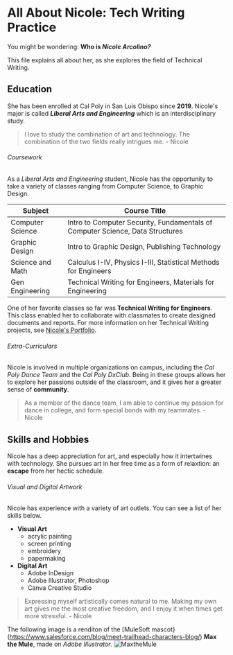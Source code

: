 # All About Nicole: Tech Writing Practice
You might be wondering: **Who is _Nicole Arcolino?_**

This file explains all about her, as she explores the field of Technical Writing.

## Education
She has been enrolled at Cal Poly in San Luis Obispo since **2019**.
Nicole's major is called **_Liberal Arts and Engineering_** which is an interdisciplinary study.
>I love to study the combination of art and technology. The combination of the two fields really intrigues me. - Nicole

###### Coursework
As a _Liberal Arts and Engineering_ student, Nicole has the opportunity to take a variety of classes ranging from Computer Science, to Graphic Design. 

| Subject | Course Title |
| ------- | ------- |
| Computer Science | Intro to Computer Security, Fundamentals of Computer Science, Data Structures |
| Graphic Design | Intro to Graphic Design, Publishing Technology |
| Science and Math | Calculus I-IV, Physics I-III, Statistical Methods for Engineers |
| Gen Engineering | Technical Writing for Engineers, Materials for Engineering |

One of her favorite classes so far was **Technical Writing for Engineers**. This class enabled her to collaborate with classmates to create designed documents and reports. For more information on her Technical Writing projects, see [Nicole's Portfolio](https://lanternfish-asparagus-k9nm.squarespace.com/).

###### Extra-Curriculars
Nicole is involved in multiple organizations on campus, including the _Cal Poly Dance Team_ and the _Cal Poly DxClub_. Being in these groups allows her to explore her passions outside of the classroom, and it gives her a greater sense of **community**.
>As a member of the dance team, I am able to continue my passion for dance in college, and form special bonds with my teammates. - Nicole

## Skills and Hobbies
Nicole has a deep appreciation for art, and especially how it intertwines with technology. She pursues art in her free time as a form of relaxtion: an **escape** from her hectic schedule.

###### Visual and Digital Artwork
Nicole has experience with a variety of art outlets. You can see a list of her skills below.
* **Visual Art**
  * acrylic painting
  * screen printing
  * embroidery
  * papermaking
* **Digital Art**
  * Adobe InDesign
  * Adobe Illustrator, Photoshop
  * Canva Creative Studio

>Expressing myself artistically comes natural to me. Making my own art gives me the most creative freedom, and I enjoy it when times get more stressful. - Nicole

The following image is a renditon of the [MuleSoft mascot}(https://www.salesforce.com/blog/meet-trailhead-characters-blog/) **Max the Mule**, made on _Adobe Illustrator_.
![MaxtheMule](https://user-images.githubusercontent.com/97199824/149471397-fd237605-5013-4d5f-aa37-0f13f7d73af8.png)
